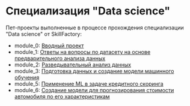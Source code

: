 # Специализация "Data science"

Пет-проекты выполненные в процессе прохождения специализации "Data science" от SkillFactory:

  - module_0: [Вводный проект](https://github.com/AlexG888/skillfactory_rds/tree/master/module_0)
  - module_1: [Ответы на вопросы по датасету на основе предварительного анализа данных](https://github.com/AlexG888/skillfactory_rds/tree/master/module_1)
  - module_2: [Разведывательный анализ данных](https://github.com/AlexG888/skillfactory_rds/tree/master/module_2)
  - module_3: [Подготовка данных и создание модели машинного обучения](https://github.com/AlexG888/skillfactory_rds/tree/master/module_3)
  - module_5: [Применение ML в задаче кредитного скоринга](https://github.com/AlexG888/skillfactory_rds/tree/master/module_5)
  - module_6: [Cоздание модели для прогнозирования стоимости автомобиля по его характеристикам](https://github.com/AlexG888/skillfactory_rds/tree/master/module_6)
  